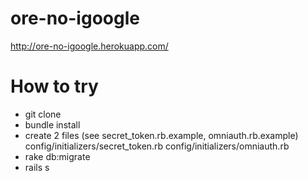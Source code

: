ore-no-igoogle
==============

http://ore-no-igoogle.herokuapp.com/

# How to try

+ git clone
+ bundle install
+ create 2 files (see secret_token.rb.example, omniauth.rb.example)
config/initializers/secret_token.rb
config/initializers/omniauth.rb
+ rake db:migrate
+ rails s
